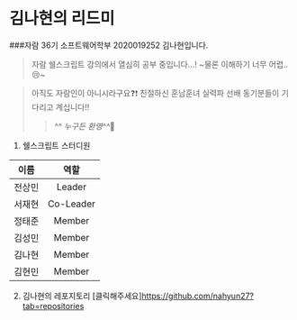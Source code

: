 # 김나현의 리드미
###자람 36기 소프트웨어학부 2020019252 김나현입니다.

> 자람 쉘스크립트 강의에서 열심히 공부 중입니다...! ~물론 이해하기 너무 어렵..:cry:~

> 아직도 자람인이 아니시라구요:question::exclamation: 친절하신 훈남훈녀 실력파 선배 동기분들이 기다리고 계십니다!!
>> *^^ 누구든 환영^^*:cherry_blossom:

1. 쉘스크립트 스터디원

|이름|역할|
|:--:|:--:|
|전상민|Leader|
|서재현|Co-Leader|
|정태준|Member|
|김성민|Member|
|김나현|Member|
|김현민|Member|

2. 김나현의 레포지토리
[클릭해주세요]https://github.com/nahyun27?tab=repositories
